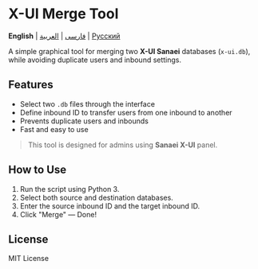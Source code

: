 # X-UI Merge Tool

**English** | [فارسی](README.fa.md) | [العربية](README.ar.md) | [Русский](README.ru.md)

A simple graphical tool for merging two **X-UI Sanaei** databases (`x-ui.db`), while avoiding duplicate users and inbound settings.

## Features

- Select two `.db` files through the interface
- Define inbound ID to transfer users from one inbound to another
- Prevents duplicate users and inbounds
- Fast and easy to use

> This tool is designed for admins using **Sanaei X-UI** panel.

## How to Use

1. Run the script using Python 3.
2. Select both source and destination databases.
3. Enter the source inbound ID and the target inbound ID.
4. Click "Merge" — Done!

## License

MIT License
